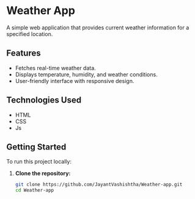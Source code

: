 # Weather App

A simple web application that provides current weather information for a specified location.

## Features

- Fetches real-time weather data.
- Displays temperature, humidity, and weather conditions.
- User-friendly interface with responsive design.

## Technologies Used

- HTML
- CSS
- Js

## Getting Started

To run this project locally:

1. **Clone the repository:**

   ```bash
   git clone https://github.com/JayantVashishtha/Weather-app.git
   cd Weather-app
